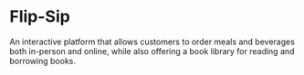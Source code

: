 # Flip-Sip
An interactive platform that allows customers to order meals and beverages both in-person and online, while also offering a book library for reading and borrowing books.
